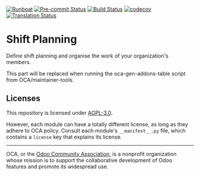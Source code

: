 [![Runboat](https://img.shields.io/badge/runboat-Try%20me-875A7B.png)](https://runboat.odoo-community.org/builds?repo=OCA/shift-planning&target_branch=12.0)
[![Pre-commit Status](https://github.com/OCA/shift-planning/actions/workflows/pre-commit.yml/badge.svg?branch=12.0)](https://github.com/OCA/shift-planning/actions/workflows/pre-commit.yml?query=branch%3A12.0)
[![Build Status](https://github.com/OCA/shift-planning/actions/workflows/test.yml/badge.svg?branch=12.0)](https://github.com/OCA/shift-planning/actions/workflows/test.yml?query=branch%3A12.0)
[![codecov](https://codecov.io/gh/OCA/shift-planning/branch/12.0/graph/badge.svg)](https://codecov.io/gh/OCA/shift-planning)
[![Translation Status](https://translation.odoo-community.org/widgets/shift-planning-14-0/-/svg-badge.svg)](https://translation.odoo-community.org/engage/shift-planning-14-0/?utm_source=widget)

<!-- /!\ do not modify above this line -->

# Shift Planning

Define shift planning and organise the work of your organization's members.

<!-- /!\ do not modify below this line -->

<!-- prettier-ignore-start -->

[//]: # (addons)

This part will be replaced when running the oca-gen-addons-table script from OCA/maintainer-tools.

[//]: # (end addons)

<!-- prettier-ignore-end -->

## Licenses

This repository is licensed under [AGPL-3.0](LICENSE).

However, each module can have a totally different license, as long as they adhere to OCA
policy. Consult each module's `__manifest__.py` file, which contains a `license` key
that explains its license.

----

OCA, or the [Odoo Community Association](http://odoo-community.org/), is a nonprofit
organization whose mission is to support the collaborative development of Odoo features
and promote its widespread use.
